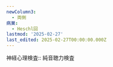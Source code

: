 ```yaml
---
newColumn3:
  - 両側
病巣:
  - Heschl回
lastmod: '2025-02-27'
last_edited: 2025-02-27T00:00:00.000Z
---
```


神経心理検査:: 純音聴力検査
